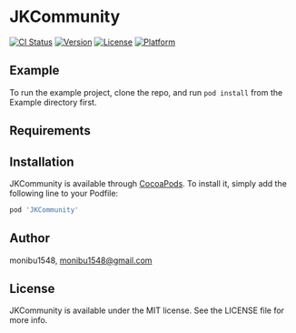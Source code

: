 # JKCommunity

[![CI Status](https://img.shields.io/travis/monibu1548/JKCommunity.svg?style=flat)](https://travis-ci.org/monibu1548/JKCommunity)
[![Version](https://img.shields.io/cocoapods/v/JKCommunity.svg?style=flat)](https://cocoapods.org/pods/JKCommunity)
[![License](https://img.shields.io/cocoapods/l/JKCommunity.svg?style=flat)](https://cocoapods.org/pods/JKCommunity)
[![Platform](https://img.shields.io/cocoapods/p/JKCommunity.svg?style=flat)](https://cocoapods.org/pods/JKCommunity)

## Example

To run the example project, clone the repo, and run `pod install` from the Example directory first.

## Requirements

## Installation

JKCommunity is available through [CocoaPods](https://cocoapods.org). To install
it, simply add the following line to your Podfile:

```ruby
pod 'JKCommunity'
```

## Author

monibu1548, monibu1548@gmail.com

## License

JKCommunity is available under the MIT license. See the LICENSE file for more info.
